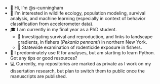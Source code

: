 - 👋 Hi, I’m @s-cunningham
- 👀 I’m interested in wildlife ecology, population modeling, survival analysis, and machine learning (especially in context of behavior classification from accelerometer data). 
- :mortar_board: I am currently in my final year as a PhD student. 
    - :deciduous_tree: Investigating survival and reproduction, and links to landscape gradients, in fishers (*Pekania pennanti*) in northern New York.
    - :rat: Statewide examination of rodenticide exposure in fishers.
- 🌱 I predominately use R for analyses, but am starting to learn Python. Got any tips or good resources?
- :computer: Currently, my repositories are marked as private as I work on my dissertation research, but plan to switch them to public once the manuscripts are published.


<!---
s-cunningham/s-cunningham is a ✨ special ✨ repository because its `README.md` (this file) appears on your GitHub profile.
You can click the Preview link to take a look at your changes.
- 💞️ I’m looking to collaborate on ...
- 📫 How to reach me ...
--->
